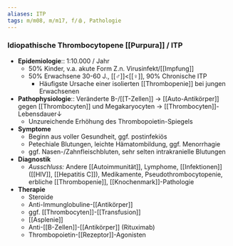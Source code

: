 ```yaml
---
aliases: ITP
tags: m/m08, m/m17, f/🩸, Pathologie
---
```

### Idiopathische Thrombocytopene [[Purpura]] / ITP 
- **Epidemiologie**:: 1:10.000 / Jahr
	- 50% Kinder, v.a. akute Form Z.n. Virusinfekt/[[Impfung]]
	- 50% Erwachsene 30-60 J., [[♂]]<[[♀]], 90% Chronische ITP
		- Häufigste Ursache einer isolierten [[Thrombopenie]] bei jungen Erwachsenen
- **Pathophysiologie**:: Veränderte B-/[[T-Zellen]] → [[Auto-Antikörper]] gegen [[Thrombocyten]] und Megakaryocyten → [[Thrombocyten]]-Lebensdauer↓
	- Unzureichende Erhöhung des Thrombopoietin-Spiegels
- **Symptome**
	- Beginn aus voller Gesundheit, ggf. postinfekiös
	- Petechiale Blutungen, leichte Hämatombildung, ggf. Menorrhagie
	- ggf. Nasen-/Zahnfleischbluten, sehr selten intrakranielle Blutungen
- **Diagnostik**
	- *Ausschluss:* Andere [[Autoimmunität]], Lymphome, [[Infektionen]] ([[HIV]], [[Hepatitis C]]), Medikamente, Pseudothrombocytopenie, erbliche [[Thrombopenie]], [[Knochenmark]]-Pathologie
- **Therapie**
	- Steroide
	- Anti-Immunglobuline-[[Antikörper]]
	- ggf. [[Thrombocyten]]-[[Transfusion]]
	- [[Asplenie]]
	- Anti-[[B-Zellen]]-[[Antikörper]] (Rituximab)
	- Thrombopoietin-[[Rezeptor]]-Agonisten